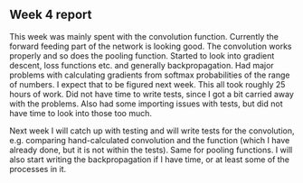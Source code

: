 ## Week 4 report

This week was mainly spent with the convolution function. Currently the forward feeding part of the network is looking good. The convolution works properly and so does the pooling function. Started to look into gradient descent, loss functions etc. and generally backpropagation. Had major problems with calculating gradients from softmax probabilities of the range of numbers. I expect that to be figured next week. This all took roughly 25 hours of work. Did not have time to write tests, since I got a bit carried away with the problems. Also had some importing issues with tests, but did not have time to look into those too much.

Next week I will catch up with testing and will write tests for the convolution, e.g. comparing hand-calculated convolution and the function (which I have already done, but it is not within the tests). Same for pooling functions. I will also start writing the backpropagation if I have time, or at least some of the processes in it.
